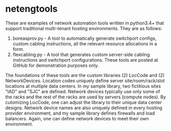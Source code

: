 # netengtools
These are examples of network automation tools written in python3.4+ that support traditional multi-tenant hosting environments. They are as follows:

1. boreasprov.py - A tool to automatically generate switchport configs, custom cabling instructions, all the relevant resource allocations in a form.
2. flexcabling.py - A tool that generates custom server-side cabling instructions and switchport configurations.
These tools are posted at GitHub for demonstration purposes only.

The foundations of these tools are the custom libraries (2) LocCode and (2) NetworkDevices. Location codes uniquely define server site/room/rack/slot locations at multiple data centers. In my sample library, two fictitious sites "IAD" and "SJC" are defined. Network devices typically use only some of the racks and the rest of the racks are used by servers (compute nodes). By cutomizing LocCode, one can adjust the library to their unique data center designs. Network device names are also uniquely defined in every hosting provider environment, and my sample library defines firewalls and load balancers. Again, one can define network devices to meet their own environment.
